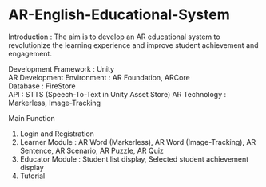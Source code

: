 # AR-English-Educational-System
Introduction : The aim is to develop an AR educational system to revolutionize the learning experience and improve student achievement and engagement.

Development Framework : Unity  
AR Development Environment : AR Foundation, ARCore  
Database : FireStore  
API : STTS (Speech-To-Text in Unity Asset Store)
AR Technology : Markerless, Image-Tracking

Main Function  
1. Login and Registration
2. Learner Module : AR Word (Markerless), AR Word (Image-Tracking), AR Sentence, AR Scenario, AR Puzzle, AR Quiz
3. Educator Module : Student list display, Selected student achievement display
4. Tutorial
